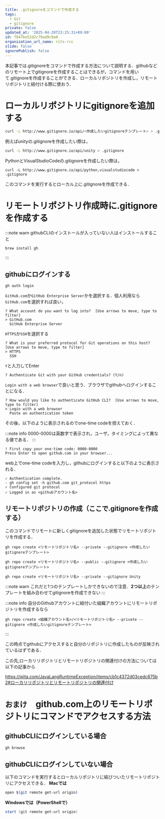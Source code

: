 ```yaml
---
title: .gitignoreをコマンドで作成する
tags:
  - Git
  - gitignore
private: false
updated_at: '2025-04-20T23:25:31+09:00'
id: f847be52d2c79ad9c9a0
organization_url_name: rits-rcc
slide: false
ignorePublish: false
---
```

本記事では.gitignoreをコマンドで作成する方法について説明する．githubなどのリモート上でgitignoreを作成することはできるが，コマンドを用いて.gitignoreを作成することができる．ローカルリポジトリを作成し，リモートリポジトリと紐付ける際に使おう．

# ローカルリポジトリにgitignoreを追加する
```bash
curl -L http://www.gitignore.io/api/<作成したいgitignoreテンプレート> > .gitignore
```
例えばunityの.gitignoreを作成したい際は，
```bash
curl -L http://www.gitignore.io/api/unity > .gitignore
```
PythonとVisualStudioCodeの.gitignoreを作成したい際は，
```
curl -L http://www.gitignore.io/api/python,visualstudiocode > .gitignore
```
このコマンドを実行するとローカル上に.gitignoreを作成できる．


# リモートリポジトリ作成時に.gitignoreを作成する

:::note warn
githubCLIのインストールが入っていない人はインストールすること
```
brew install gh 
```
:::

## githubにログインする
```
gh auth login 
```
`GitHub.com`か`GitHub Enterprise Server`かを選択する．個人利用なら`GitHub.com`を選択すれば良い，
```
? What account do you want to log into?  [Use arrows to move, type to filter]
> GitHub.com
  GitHub Enterprise Server
```

`HTTPS`か`SSH`を選択する
```
? What is your preferred protocol for Git operations on this host?  [Use arrows to move, type to filter]
> HTTPS
  SSH
```
`Y`と入力してEnter
```
? Authenticate Git with your GitHub credentials? (Y/n)
```
`Login with a web browser`で良いと思う．ブラウザでgithubへログインすることになる．
```
? How would you like to authenticate GitHub CLI?  [Use arrows to move, type to filter]
> Login with a web browser
  Paste an authentication token
```
その後，以下のように表示されるのでone-time codeを控えておく．

:::note info
0000-0000は英数字で表示され，ユーザ，タイミングによって異なる値である．
:::

```
! First copy your one-time code: 0000-0000
Press Enter to open github.com in your browser...
```
web上でone-time codeを入力し，githubにログインすると以下のように表示される．

```
✓ Authentication complete.
- gh config set -h github.com git_protocol https
✓ Configured git protocol
✓ Logged in as <githubアカウント名>
```

## リモートリポジトリの作成（ここで.gitignoreを作成する）
このコマンドでリモートに新しくgitignoreを追加した状態でリモートリポジトリを作成する．
```md:プライベートリポジトリなら
gh repo create <リモートリポジトリ名> --private --gitignore <作成したいgitignoreテンプレート>
```
```md:パブリックリポジトリなら
gh repo create <リモートリポジトリ名> --public --gitignore <作成したいgitignoreテンプレート>
```

```md:Unityのgitignoreを追加したい
gh repo create <リモートリポジトリ名> --private --gitignore Unity
```
:::note warn
これだと1つのテンプレートしかできないので注意．**2つ以上**のテンプレートを組み合わせてgitignoreを作成できない
:::

:::note info
自分のGithubアカウントに紐付いた組織アカウントにリモートリポジトリを作成するなら
```md:プライベートリポジトリなら
gh repo create <組織アカウント名>/<リモートリポジトリ名> --private --gitignore <作成したいgitignoreテンプレート>
```
:::

この時点でgithubにアクセスすると自分のリポジトリに作成したものが反映されているはずである．

この先,ローカリリポジトリとリモートリポジトリの関連付けの方法については以下の記事から

https://qiita.com/JavaLangRuntimeException/items/cb1c4372d03cedc875b2#ローカリリポジトリとリモートリポジトリの関連付け

# `おまけ`　github.com上のリモートリポジトリにコマンドでアクセスする方法
## githubCLIにログインしている場合
```bash
gh browse
```

## githubCLIにログインしていない場合
以下のコマンドを実行するとローカルリポジトリに結びついたリモートリポジトリにアクセスできる．
**Macでは**
```bash
open $(git remote get-url origin)
```
**Windowsでは（PowerShellで）**
```powershell
start (git remote get-url origin)
```
